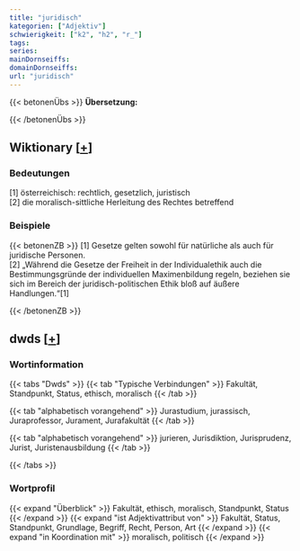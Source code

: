 ```yaml
---
title: "juridisch"
kategorien: ["Adjektiv"]
schwierigkeit: ["k2", "h2", "r_"]
tags:
series:
mainDornseiffs:
domainDornseiffs:
url: "juridisch"
---
```


{{< betonenÜbs >}}
**Übersetzung:**  
  
{{< /betonenÜbs >}}

## Wiktionary [[+](https://de.wiktionary.org/wiki/juridisch)]

### Bedeutungen
[1] österreichisch: rechtlich, gesetzlich, juristisch  
[2] die moralisch-sittliche Herleitung des Rechtes betreffend  

### Beispiele
{{< betonenZB >}}
[1] Gesetze gelten sowohl für natürliche als auch für juridische Personen.  
[2] „Während die Gesetze der Freiheit in der Individualethik auch die Bestimmungsgründe der individuellen Maximenbildung regeln, beziehen sie sich im Bereich der juridisch-politischen Ethik bloß auf äußere Handlungen.“[1]  

{{< /betonenZB >}}


## dwds [[+](https://www.dwds.de/wb/juridisch)]

### Wortinformation
{{< tabs "Dwds" >}}
{{< tab "Typische Verbindungen" >}}
Fakultät, Standpunkt, Status, ethisch, moralisch
{{< /tab >}}

{{< tab "alphabetisch vorangehend" >}}
Jurastudium, jurassisch, Juraprofessor, Jurament, Jurafakultät
{{< /tab >}}

{{< tab "alphabetisch vorangehend" >}}
jurieren, Jurisdiktion, Jurisprudenz, Jurist, Juristenausbildung
{{< /tab >}}

{{< /tabs >}}

### Wortprofil
{{< expand "Überblick" >}} Fakultät, ethisch, moralisch, Standpunkt, Status {{< /expand >}}
{{< expand "ist Adjektivattribut von" >}} Fakultät, Status, Standpunkt, Grundlage, Begriff, Recht, Person, Art {{< /expand >}}
{{< expand "in Koordination mit" >}} moralisch, politisch {{< /expand >}}

